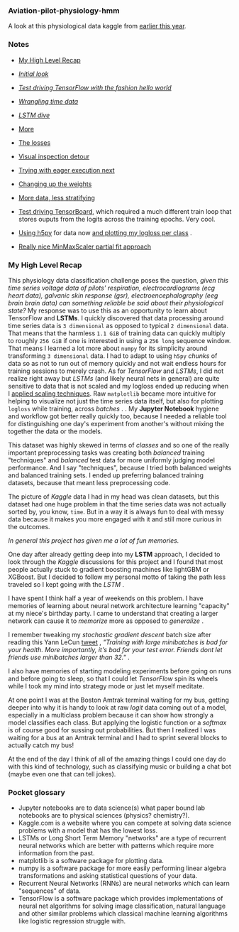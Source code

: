 ### Aviation-pilot-physiology-hmm
A look at this physiological data kaggle from [earlier this year](https://www.kaggle.com/c/reducing-commercial-aviation-fatalities/data).

### Notes
- [My High Level Recap](#my-high-level-recap)
- [_Initial look_](https://github.com/namoopsoo/aviation-pilot-physiology-hmm/blob/master/notes/2019-05-10-initial-look.md)
- [_Test driving TensorFlow with the fashion hello world_](https://github.com/namoopsoo/aviation-pilot-physiology-hmm/blob/master/notes/2019-05-13--keras-hello-world-fashion.ipynb)
- [_Wrangling time data_](https://github.com/namoopsoo/aviation-pilot-physiology-hmm/blob/master/notes/2019-05-14-wrangling-time-data.md)
- [_LSTM dive_](https://github.com/namoopsoo/aviation-pilot-physiology-hmm/blob/master/notes/2019-05-15--lstm%3F.md)
- [More](https://github.com/namoopsoo/aviation-pilot-physiology-hmm/blob/master/notes/2019-05-17--what%3F.md)
- [The losses](https://github.com/namoopsoo/aviation-pilot-physiology-hmm/blob/master/notes/2019-05-18.md)
- [Visual inspection detour](https://github.com/namoopsoo/aviation-pilot-physiology-hmm/blob/master/notes/2019-06-08-visually-inspect-generated-sequences.md)
- [Trying with eager execution next](https://github.com/namoopsoo/aviation-pilot-physiology-hmm/blob/master/notes/2019-06-09--hmm-try-eager.md)
- [Changing up the weights](https://github.com/namoopsoo/aviation-pilot-physiology-hmm/blob/master/notes/2019-06-15--more-eager.md)
- [More data, less stratifying](https://github.com/namoopsoo/aviation-pilot-physiology-hmm/blob/master/notes/2019-06-16--today.md.ipynb)

- [Test driving TensorBoard](https://github.com/namoopsoo/aviation-pilot-physiology-hmm/blob/master/notes/2019-08-10-c-again.ipynb), which required a much different train loop that stores ouputs from the logits across the training epochs. Very cool.
- [Using h5py](https://github.com/namoopsoo/aviation-pilot-physiology-hmm/blob/master/notes/2019-12-01-batch-train.md) for data now [and plotting my logloss per class](https://github.com/namoopsoo/aviation-pilot-physiology-hmm/blob/master/notes/2019-12-08-.md) .
- [Really nice MinMaxScaler partial fit approach](https://github.com/namoopsoo/aviation-pilot-physiology-hmm/blob/master/notes/2019-12-21--update.md)


### My High Level Recap
This physiology data classification challenge poses the question, _given this time series voltage data of pilots' respiration, electrocardiograms (ecg heart data), galvanic skin response (gsr), electroencephalography (eeg brain brain data)  can something reliable be said about their physiological state?_ My response was to use this as an opportunity to learn about TensorFlow and **LSTMs**. I quickly discovered that data processing around time series data is `3 dimensional` as opposed to typical `2 dimensional` data. That means that the harmless `1.1 GiB` of training data can quickly multiply to roughly `256 GiB` if one is interested in using a `256 long` sequence window. That means I learned a lot more about `numpy` for its simplicity around transforming `3 dimensional` data.  I had to adapt to using `h5py` *chunks* of data so as not to run out of memory quickly and not wait endless hours for training sessions to merely crash. As for  *TensorFlow* and *LSTMs*, I did not realize right away but *LSTMs* (and likely neural nets in general) are quite sensitive to data that is not scaled and my logloss ended up reducing when I [applied scaling techniques](https://github.com/namoopsoo/aviation-pilot-physiology-hmm/blob/master/notes/2020-04-05-organzing-thoughts.md#scaling). Raw `matplotlib` became more intuitive for helping to visualize not just the time series data itself, but also for plotting  `logloss` while training, across *batches* . . My **Jupyter Notebook** hygiene and workflow got better really quickly too, because I needed a reliable tool for distinguishing one day's experiment from another's without mixing the  together the data or the models.

This dataset was highly skewed in terms of *classes* and so one of the really important preprocessing tasks was creating both *balanced* training "techniques" and *balanced* test data for more uniformly judging model performance. And I say "techniques", because I tried both balanced weights and balanced training sets. I ended up preferring balanced training datasets, because that meant less preprocessing code.

The picture of *Kaggle* data I had in my head was clean datasets, but this dataset had one huge problem in that the time series data was not actually sorted by, you know, `time`. But in a way it is always fun to deal with messy data because it makes you more engaged with it and still more curious in the outcomes.

*In general this project has given me a lot of fun memories.*

One day after already getting deep into my **LSTM** approach, I decided to look through the *Kaggle* discussions for this project and I found that most people actually stuck to gradient boosting machines like lightGBM or XGBoost. But I decided to follow my personal motto of taking the path less traveled so I kept going with the *LSTM* .

I have spent I think half a year of weekends on this problem. I have memories of learning about neural network architecture learning "capacity"  at my niece's birthday party. I came to understand that creating a larger network can cause it to *memorize* more as opposed to *generalize* .

I remember tweaking my *stochastic gradient descent* batch size after reading this Yann LeCun [tweet](https://mobile.twitter.com/ylecun/status/989610208497360896) , *"Training with large minibatches is bad for your health. More importantly, it's bad for your test error. Friends dont let friends use minibatches larger than 32."*  .

I also have memories of starting modeling experiments before going on runs and before going to sleep, so that I could let *TensorFlow* spin its wheels while I took my mind into strategy mode or just let myself meditate.

At one point I was at the Boston Amtrak terminal waiting for my bus, getting deeper into why it is handy to look at raw *logit* data coming out of a model, especially in a multiclass problem because it can show how strongly a model classifies each class. But applying the logistic function or a *softmax* is of course good for sussing out probabilities. But then I realized I was waiting for a bus at an Amtrak terminal and I had to sprint several blocks to actually catch my bus!

At the end of the day I think of all of the amazing things I could one day do with this kind of technology, such as classifying music or building a chat bot (maybe even one that can tell jokes).


### Pocket glossary
* Jupyter notebooks are to data science(s) what paper bound lab notebooks are to physical sciences (physics? chemistry?).
* Kaggle.com is a website where you can compete at solving data science problems with a model that has the lowest loss.
* LSTMs or Long Short Term Memory "networks" are a type of recurrent neural networks which are better with patterns which require more information from the past.
* matplotlib is a software package for plotting data.
* numpy is a software package for more easily performing linear algebra transformations and asking statistical questions of your data.
* Recurrent Neural Networks (RNNs) are neural networks which can learn "sequences" of data.
* TensorFlow is a software package which provides implementations of neural net algorithms for solving image classification, natural language and other similar problems which classical machine learning algorithms like logistic regression struggle with.

